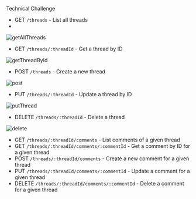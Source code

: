 Technical Challenge


- GET `/threads` - List all threads
- 
![getAllThreads](https://user-images.githubusercontent.com/113346489/234734436-b96a07a3-d9ca-492b-8d80-70e5d6ca61f7.png)

- GET `/threads/:threadId` - Get a thread by ID

![getThreadById](https://user-images.githubusercontent.com/113346489/234734618-26eb54e5-d1ed-4bc6-96b1-7bd3e1777cc6.png)

- POST `/threads` - Create a new thread

![post](https://user-images.githubusercontent.com/113346489/234734824-e421bd2c-7be2-4c92-a970-1868d367b6eb.png)

- PUT `/threads/:threadId` - Update a thread by ID

![putThread](https://user-images.githubusercontent.com/113346489/234735050-c0cc3d75-f29b-4901-81a5-3358c59a72fc.png)

- DELETE `/threads/:threadId` - Delete a thread

![delete](https://user-images.githubusercontent.com/113346489/234734849-f0834eaf-9764-44b3-a967-851e5a29ce6f.png)


- GET `/threads/:threadId/comments` - List comments of a given thread
- GET `/threads/:threadId/comments/:commentId` - Get a comment by ID for a given thread
- POST `/threads/:threadId/comments` - Create a new comment for a given thread
- PUT `/threads/:threadId/comments/:commentId` - Update a comment for a given thread
- DELETE `/threads/:threadId/comments/:commentId` - Delete a comment for a given thread
